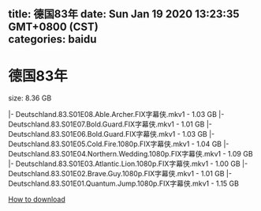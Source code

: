 
title: 德国83年
date: Sun Jan 19 2020 13:23:35 GMT+0800 (CST)    
categories: baidu
---

# 德国83年
size: 8.36 GB
 
 
|- Deutschland.83.S01E08.Able.Archer.FIX字幕侠.mkv1 - 1.03 GB
|- Deutschland.83.S01E07.Bold.Guard.FIX字幕侠.mkv1 - 1.01 GB
|- Deutschland.83.S01E06.Bold.Guard.FIX字幕侠.mkv1 - 1.03 GB
|- Deutschland.83.S01E05.Cold.Fire.1080p.FIX字幕侠.mkv1 - 1.04 GB
|- Deutschland.83.S01E04.Northern.Wedding.1080p.FIX字幕侠.mkv1 - 1.09 GB
|- Deutschland.83.S01E03.Atlantic.Lion.1080p.FIX字幕侠.mkv1 - 1.00 GB
|- Deutschland.83.S01E02.Brave.Guy.1080p.FIX字幕侠.mkv1 - 1.01 GB
|- Deutschland.83.S01E01.Quantum.Jump.1080p.FIX字幕侠.mkv1 - 1.15 GB

[How to download](https://bpcam.bemobtrk.com/go/2ceec3aa-1ca2-46d6-b9ff-aaa5c184517c?jno=583)